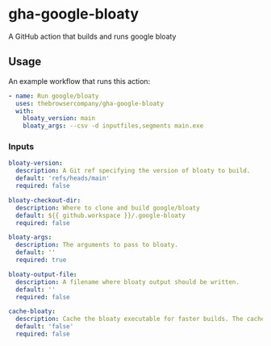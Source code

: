 # gha-google-bloaty

A GitHub action that builds and runs google bloaty

## Usage

An example workflow that runs this action:

```yml
- name: Run google/bloaty
  uses: thebrowsercompany/gha-google-bloaty
  with:
    bloaty_version: main
    bloaty_args: --csv -d inputfiles,segments main.exe
```

### Inputs

```yml
bloaty-version:
  description: A Git ref specifying the version of bloaty to build.
  default: 'refs/heads/main'
  required: false

bloaty-checkout-dir:
  description: Where to clone and build google/bloaty
  default: ${{ github.workspace }}/.google-bloaty
  required: false

bloaty-args:
  description: The arguments to pass to bloaty.
  default: ''
  required: true

bloaty-output-file:
  description: A filename where bloaty output should be written.
  default: ''
  required: false

cache-bloaty:
  description: Cache the bloaty executable for faster builds. The cache key is 'bloaty-<bloaty-version>'
  default: 'false'
  required: false
```